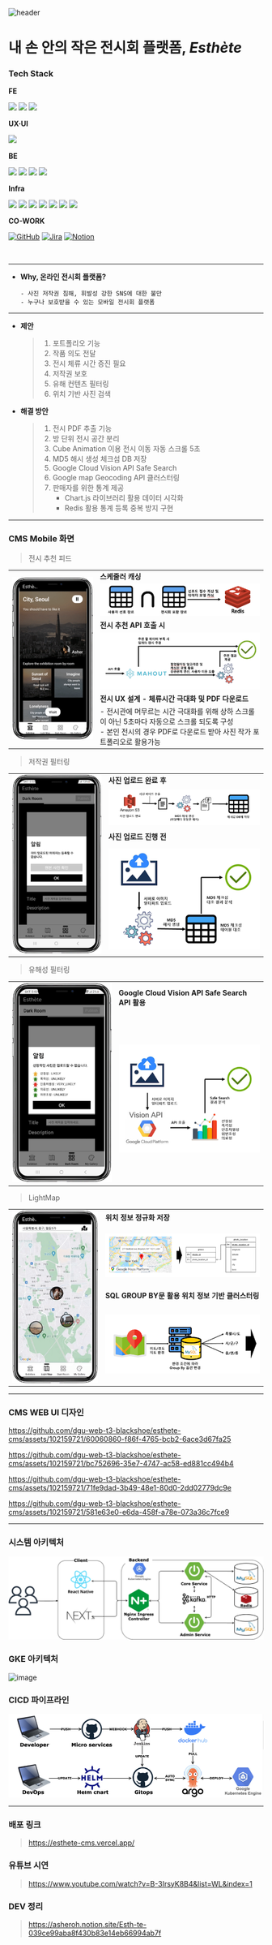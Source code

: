 ![header](https://capsule-render.vercel.app/api?type=waving&color=7EC9FF&height=250&section=header&text=중소벤처기업부%20벤처스타트업%20아카데미%20사업%20우수상&fontSize=32&animation=fadeIn&fontAlignY=32&desc=2023%20동국대학교%20웹%20개발자%20양성%20장학%20과정&descAlignY=51&descAlign=70)

# **내 손 안의 작은 전시회 플랫폼, _Esthète_**

<div align="left">

### Tech Stack

**FE**

<img src="https://img.shields.io/badge/Next-000000?style=for-the-badge&logo=Next.js&logoColor=white">
<img src="https://img.shields.io/badge/TypeScript-3178C6?style=for-the-badge&logo=typescript&logoColor=white">
<img src="https://img.shields.io/badge/React_Native-61DAFB?style=for-the-badge&logo=react&logoColor=white">

**UX·UI**

<img src="https://img.shields.io/badge/Figma-ae4dff?style=for-the-badge&logo=figma&logoColor=white">

**BE**

<img src="https://img.shields.io/badge/Spring-6DB33F?style=for-the-badge&logo=spring&logoColor=white">
<img src="https://img.shields.io/badge/MySQL-4479A1?style=for-the-badge&logo=mysql&logoColor=white">
<img src="https://img.shields.io/badge/Redis-DC382D?style=for-the-badge&logo=redis&logoColor=white">
<img src="https://img.shields.io/badge/Kafka-231F20?style=for-the-badge&logo=apache-kafka&logoColor=white">

**Infra**

<img src="https://img.shields.io/badge/GCP-4285F4?style=for-the-badge&logo=google-cloud&logoColor=white">
<img src="https://img.shields.io/badge/AWS-232F3E?style=for-the-badge&logo=amazon-aws&logoColor=white">
<img src="https://img.shields.io/badge/Docker-2496ED?style=for-the-badge&logo=docker&logoColor=white">
<img src="https://img.shields.io/badge/Kubernetes-326CE5?style=for-the-badge&logo=kubernetes&logoColor=white">
<img src="https://img.shields.io/badge/Jenkins-6D6B6D?style=for-the-badge&logo=jenkins&logoColor=white">
<img src="https://img.shields.io/badge/ArgoCD-F27300?style=for-the-badge&logo=argo&logoColor=white">
<img src="https://img.shields.io/badge/Helm%20Chart-277A9F?style=for-the-badge&logo=helm&logoColor=white">

**CO-WORK**

[![GitHub](https://img.shields.io/badge/GitHub-181717?style=for-the-badge&logo=github&logoColor=white)](https://github.com/)
[![Jira](https://img.shields.io/badge/Jira-0052CC?style=for-the-badge&logo=jira&logoColor=white)](https://www.atlassian.com/software/jira)
[![Notion](https://img.shields.io/badge/Notion-000000?style=for-the-badge&logo=notion&logoColor=white)](https://www.notion.so/)

</div>

<br/>

<hr/>

- **Why, 온라인 전시회 플랫폼?**
  ```
  - 사진 저작권 침해, 휘발성 강한 SNS에 대한 불만
  - 누구나 보호받을 수 있는 모바일 전시회 플랫폼
  ```

<hr/>

- **제안**

  > 1.  포트폴리오 기능
  > 2.  작품 의도 전달
  > 3.  전시 체류 시간 증진 필요
  > 4.  저작권 보호
  > 5.  유해 컨텐츠 필터링
  > 6.  위치 기반 사진 검색

- **해결 방안**
  > 1.  전시 PDF 추출 기능
  > 2.  방 단위 전시 공간 분리
  > 3.  Cube Animation 이용 전시 이동 자동 스크롤 5초
  > 4.  MD5 해시 생성 체크섬 DB 저장
  > 5.  Google Cloud Vision API Safe Search
  > 6.  Google map Geocoding API 클러스터링
  > 7.  판매자를 위한 통계 제공
  >     - Chart.js 라이브러리 활용 데이터 시각화
  >     - Redis 활용 통계 등록 중복 방지 구현

---

### CMS Mobile 화면

> 전시 추천 피드

<table>
  <tr>
    <td rowspan="7" align="center"><img src="./images/추천.png" alt="추천" /></td>
  </tr>
  <tr>
    <td> <b>스케줄러 캐싱</td>
  </tr>
  <tr>
  <td align="center"><img src="./images/스케줄러캐싱.png" alt="스케쥴러캐싱" /></td>
  </tr>
  <tr>
  <td> <b>전시 추천 API 호출 시 </td>
  </tr>
  <tr>
  <td align="center"><img src="./images/전시추천API호출시.png" alt="전시추천API호출시" /></td>
  </tr>
  <tr>
  <td> <b>전시 UX 설계 - 체류시간 극대화 및 PDF 다운로드 </td>
  </tr>
  <tr>
  <td> - 전시관에 머무르는 시간 극대화를 위해 상하 스크롤이 아닌 5초마다 자동으로 스크롤 되도록 구성 </br>
  - 본인 전시의 경우 PDF로 다운로드 받아 사진 작가 포트폴리오로 활용가능
 </td>
  </tr>
</table>

> 저작권 필터링

<table>
  <tr>
    <td rowspan="5" align="center"><img src="./images/저작권필터.png" /></td>
  </tr>
  <tr>
    <td> <b>사진 업로드 완료 후</td>
  </tr>
  <tr>
  <td align="center"><img src="./images/사진업로드완료후.png" /></td>
  </tr>
  <tr>
  <td> <b>사진 업로드 진행 전 </td>
  </tr>
  <tr>
  <td align="center"><img src="./images/사진업로드진행전.png" /></td>
  </tr>
</table>

> 유해성 필터링

<table>
  <tr>
    <td rowspan="5" align="center"><img src="./images/유해성필터.png"  /></td>
  </tr>
  <tr>
    <td> <b>Google Cloud Vision API Safe Search API 활용</td>
  </tr>
  <tr>
  <td align="center"><img src="./images/VisionAPISafeSearch활용.png" /></td>
  </tr>

</table>

> LightMap

<table>
  <tr>
    <td rowspan="5" align="center"><img src="./images/LightMap.png" /></td>
  </tr>
  <tr>
    <td> <b>위치 정보 정규화 저장</td>
  </tr>
  <tr>
  <td align="center"><img src="./images/%EC%9C%84%EC%B9%98%EC%A0%95%EB%B3%B4%EC%A0%95%EA%B7%9C%ED%99%94%EC%A0%80%EC%9E%A5.png"/></td>
  </tr>
  <tr>
  <td> <b>SQL GROUP BY문 활용 위치 정보 기반 클러스터링 </td>
  </tr>
  <tr>
  <td align="center"><img src="./images/위치정보기반클러스터링.png"/> </td>
  </tr>
</table>

---

### CMS WEB UI 디자인

https://github.com/dgu-web-t3-blackshoe/esthete-cms/assets/102159721/60060860-f86f-4765-bcb2-6ace3d67fa25

https://github.com/dgu-web-t3-blackshoe/esthete-cms/assets/102159721/bc752696-35e7-4747-ac58-ed881cc494b4

https://github.com/dgu-web-t3-blackshoe/esthete-cms/assets/102159721/71fe9dad-3b49-48e1-80d0-2dd02779dc9e

https://github.com/dgu-web-t3-blackshoe/esthete-cms/assets/102159721/581e63e0-e6da-458f-a78e-073a36c7fce9

<hr/>

### 시스템 아키텍처

![아키텍처 추상화](./images/%EC%95%84%ED%82%A4%ED%85%8D%EC%B2%98%20%EC%B6%94%EC%83%81%ED%99%94.png)

### GKE 아키텍처

![image](https://github.com/dgu-web-t3-blackshoe/esthete-cms/assets/102159721/e8d12935-6408-41f9-8b9c-ef7528d5d3ee)

### CICD 파이프라인

![CICD](./images/CICD.png)

<hr/>

### 배포 링크

> https://esthete-cms.vercel.app/

### 유튜브 시연

> https://www.youtube.com/watch?v=B-3IrsyK8B4&list=WL&index=1

### DEV 정리

> https://asheroh.notion.site/Esth-te-039ce99aba8f430b83e14eb66994ab7f
